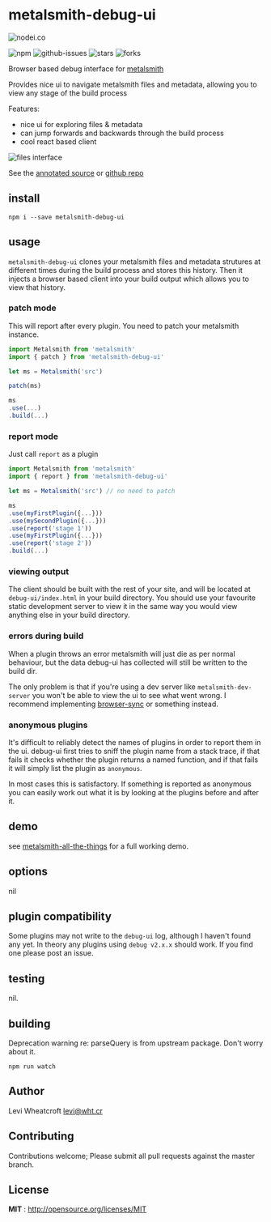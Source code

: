 # metalsmith-debug-ui

![nodei.co](https://nodei.co/npm/metalsmith-debug-ui.png?downloads=true&downloadRank=true&stars=true)

![npm](https://img.shields.io/npm/v/metalsmith-debug-ui.svg) ![github-issues](https://img.shields.io/github/issues/leviwheatcroft/metalsmith-debug-ui.svg) ![stars](https://img.shields.io/github/stars/leviwheatcroft/metalsmith-debug-ui.svg) ![forks](https://img.shields.io/github/forks/leviwheatcroft/metalsmith-debug-ui.svg)

Browser based debug interface for [metalsmith](https://metalsmith.io)

Provides nice ui to navigate metalsmith files and metadata, allowing you to view any stage of the build process

Features:

 * nice ui for exploring files & metadata
 * can jump forwards and backwards through the build process
 * cool react based client

![files interface][files]

See the [annotated source][annotated source] or [github repo][github repo]

## install

`npm i --save metalsmith-debug-ui`

## usage
`metalsmith-debug-ui` clones your metalsmith files and metadata strutures at
different times during the build process and stores this history. Then it
injects a browser based client into your build output which allows you to view
that history.

### patch mode
This will report after every plugin. You need to patch your metalsmith instance.

```javascript
import Metalsmith from 'metalsmith'
import { patch } from 'metalsmith-debug-ui'

let ms = Metalsmith('src')

patch(ms)

ms
.use(...)
.build(...)
```

### report mode

Just call `report` as a plugin

```javascript
import Metalsmith from 'metalsmith'
import { report } from 'metalsmith-debug-ui'

let ms = Metalsmith('src') // no need to patch

ms
.use(myFirstPlugin({...}))
.use(mySecondPlugin({...}))
.use(report('stage 1'))
.use(myFirstPlugin({...}))
.use(report('stage 2'))
.build(...)
```

### viewing output
The client should be built with the rest of your site, and will be located at `debug-ui/index.html` in your build directory. You should use your favourite static development server to view it in the same way you would view anything else in your build directory.

### errors during build
When a plugin throws an error metalsmith will just die as per normal behaviour, but the data debug-ui has collected will still be written to the build dir.

The only problem is that if you're using a dev server like `metalsmith-dev-server` you won't be able to view the ui to see what went wrong. I recommend implementing [browser-sync][browser-sync] or something instead.

### anonymous plugins
It's difficult to reliably detect the names of plugins in order to report them in the ui. debug-ui first tries to sniff the plugin name from a stack trace, if that fails it checks whether the plugin returns a named function, and if that fails it will simply list the plugin as `anonymous`.

In most cases this is satisfactory. If something is reported as anonymous you can easily work out what it is by looking at the plugins before and after it.

## demo
see [metalsmith-all-the-things][metalsmith-all-the-things] for a full working
demo.

## options
nil

## plugin compatibility
Some plugins may not write to the `debug-ui` log, although I haven't found any
yet. In theory any plugins using `debug v2.x.x` should work. If you find one
please post an issue.

## testing
nil.

## building
Deprecation warning re: parseQuery is from upstream package. Don't worry about
it.

`npm run watch`

## Author
Levi Wheatcroft <levi@wht.cr>

## Contributing
Contributions welcome; Please submit all pull requests against the master
branch.

## License
**MIT** : http://opensource.org/licenses/MIT

[annotated source]: https://leviwheatcroft.github.io/metalsmith-debug-ui "annotated source"
[github repo]: https://github.com/leviwheatcroft/metalsmith-debug-ui "github repo"
[files]: http://leviwheatcroft.github.io/metalsmith-debug-ui/images/files.png
[browser-sync]: https://www.browsersync.io/
[metalsmith-all-the-things]: https://github.com/leviwheatcroft/metalsmith-all-the-things
[anonymous vs named plugins]: https://github.com/leviwheatcroft/metalsmith-debug-ui/issues/2
[metalsmith-sugar]: https://github.com/connected-world-services/metalsmith-sugar
